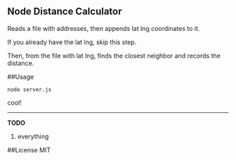 ## Node Distance Calculator ##

Reads a file with addresses, then appends lat lng coordinates to it.

If you already have the lat lng, skip this step.

Then, from the file with lat lng, finds the closest neighbor and records the distance.

##Usage

    node server.js

cool!

----------


**TODO**

 1. everything


##License
MIT

